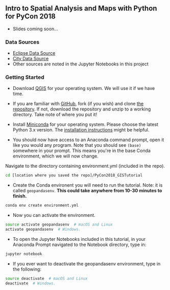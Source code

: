 ## **Intro to Spatial Analysis and Maps with Python** for PyCon 2018

* Slides coming soon...

### Data Sources

* [Eclipse Data Source](http://xjubier.free.fr/en/site_pages/SolarEclipsesGoogleEarth.html)
* [City Data Source](http://www.naturalearthdata.com/downloads/10m-cultural-vectors/10m-populated-places/)
* Other sources are noted in the Jupyter Notebooks in this project

### Getting Started

* Download [QGIS](https://qgis.org/en/site/) for your operating system. We will use it if we have time.

* If you are familiar with [GitHub](http://www.github.com), fork (if you wish) and clone [the repository](https://github.com/christyheaton/PyCon2018_GISTutorial). If not, download the repository and unzip to a working directory. Take note of where you put it!

* Install [Miniconda](https://conda.io/miniconda.html) for your operating system. Please choose the latest Python 3.x version. The [installation instructions](https://conda.io/docs/user-guide/install/index.html#regular-installation) might be helpful.

* You should now have access to an Anaconda command prompt, open it like you would any program. Note that you should see `(base)` somewhere in your prompt. This means you're in the base Conda environment, which we will now change. 

Navigate to the directory containing environment.yml (included in the repo).

```bash
cd [location where you saved the repo]/PyCon2018_GISTutorial
```

* Create the Conda environent you will need to run the tutorial. Note: it is called `geopandasenv`. **This could take anywhere from 10-30 minutes to finish.**

```bash
conda env create environment.yml
```

* Now you can activate the environment.

```bash
source activate geopandasenv  # macOS and Linux
activate geopandasenv  # Windows.
```

* To open the Jupyter Notebooks included in this tutorial, in your Anaconda Prompt navigated to the Notebook directory, type in:

```bash
jupyter notebook
```

* If you ever want to deactivate the geopandasenv environment, type in the following:

```bash
source deactivate  # macOS and Linux
deactivate  # Windows.
```